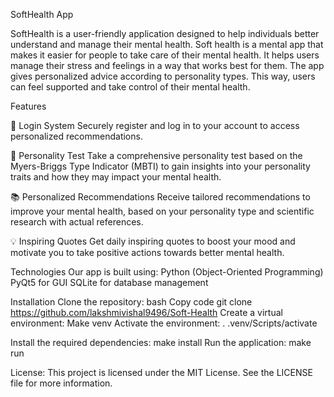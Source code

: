 SoftHealth App

 

SoftHealth is a user-friendly application designed to help individuals better understand and manage their mental health. 
Soft health is a mental app that makes it easier for people to take care of their mental health. It helps users manage their stress and feelings in a way that works best for them. The app gives personalized advice according to personality types. This way, users can feel supported and take control of their mental health.

Features

🔐 Login System
Securely register and log in to your account to access personalized recommendations.

🧠 Personality Test
Take a comprehensive personality test based on the Myers-Briggs Type Indicator (MBTI) to gain insights into your personality traits and how they may impact your mental health.

📚 Personalized Recommendations
Receive tailored recommendations to improve your mental health, based on your personality type and scientific research with actual references.

💡 Inspiring Quotes
Get daily inspiring quotes to boost your mood and motivate you to take positive actions towards better mental health.



Technologies
Our app is built using:
Python (Object-Oriented Programming)
PyQt5 for GUI
SQLite for database management

Installation
Clone the repository:
bash
Copy code
git clone https://github.com/lakshmivishal9496/Soft-Health
Create a virtual environment:
Make venv
Activate the environment:
. .venv/Scripts/activate

Install the required dependencies:
make install
Run the application:
make run

License:
This project is licensed under the MIT License. See the LICENSE file for more information.
